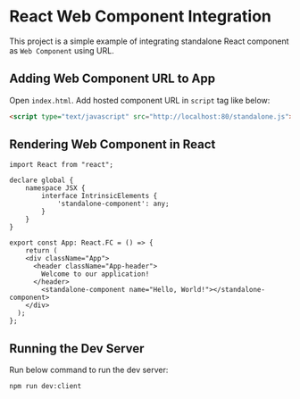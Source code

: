 # React Web Component Integration

This project is a simple example of integrating standalone React component as `Web Component` using URL.

## Adding Web Component URL to App

Open `index.html`. Add hosted component URL in `script` tag like below:

```html
<script type="text/javascript" src="http://localhost:80/standalone.js"></script>
```

## Rendering Web Component in React

```tsx
import React from "react";

declare global {
    namespace JSX {
        interface IntrinsicElements {
            'standalone-component': any;
        }
    }
}

export const App: React.FC = () => {
    return (
    <div className="App">
      <header className="App-header">
        Welcome to our application!
      </header>
        <standalone-component name="Hello, World!"></standalone-component>
    </div>
  );
};
```

## Running the Dev Server

Run below command to run the dev server:

```sh
npm run dev:client
```